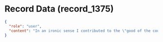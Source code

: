 # Record Data (record_1375)

```json
{
  "role": "user",
  "content": "In an ironic sense I contributed to the \"good of the coutnry\" by leaving and contributed to the benefit of this country and its falling population in europe by being here?\n"
}
```
